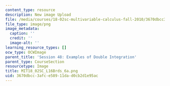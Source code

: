 ```yaml
---
content_type: resource
description: New image Upload
file: /media/courses/18-02sc-multivariable-calculus-fall-2010/3670dbcc3afce58911dad0cb2d1e95ac_MIT18_02SC_L16Brds_6a.png
file_type: image/png
image_metadata:
  caption: ''
  credit: ''
  image-alt: ''
learning_resource_types: []
ocw_type: OCWImage
parent_title: 'Session 48: Examples of Double Integration'
parent_type: CourseSection
resourcetype: Image
title: MIT18_02SC_L16Brds_6a.png
uid: 3670dbcc-3afc-e589-11da-d0cb2d1e95ac
---
```

